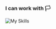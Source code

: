 ### I can work with 🏳️

![My Skills](https://skillicons.dev/icons?i=cpp,c,unrealengine,unity,lua,html,css,js,vscode,visualstudio,cs)
